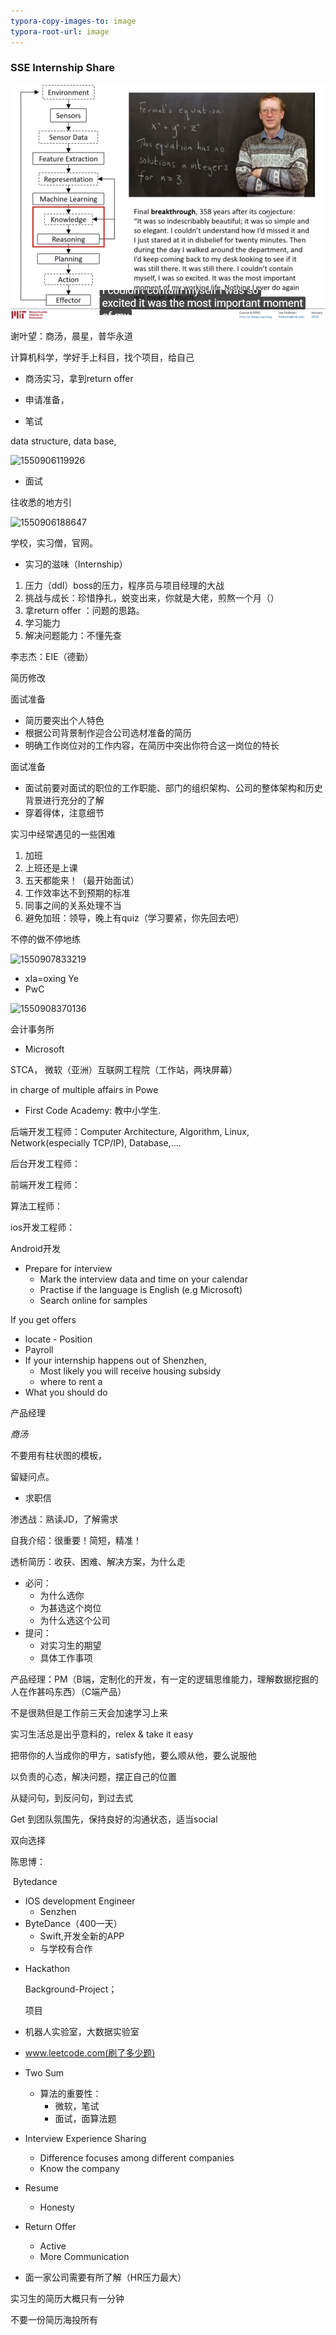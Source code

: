 ```yaml
---
typora-copy-images-to: image
typora-root-url: image
---
```


###  SSE Internship Share

![1550906119926](1550760370362.png)


谢叶望：商汤，晨星，普华永道

计算机科学，学好手上科目，找个项目，给自己

* 商汤实习，拿到return offer
* 申请准备，



* 笔试

data structure, data base, 

![1550906119926](image/1550906119926.png)

* 面试

往收悉的地方引

![1550906188647](image/1550906188647.png)

学校，实习僧，官网。

*  实习的滋味（Internship）

1. 压力（ddl）boss的压力，程序员与项目经理的大战
2. 挑战与成长：珍惜挣扎，蜕变出来，你就是大佬，煎熬一个月（）
3. 拿return offer ：问题的思路。
4. 学习能力
5. 解决问题能力：不懂先查



李志杰：EIE（德勤）

简历修改

面试准备

* 简历要突出个人特色
* 根据公司背景制作迎合公司选材准备的简历
* 明确工作岗位对的工作内容，在简历中突出你符合这一岗位的特长

面试准备

* 面试前要对面试的职位的工作职能、部门的组织架构、公司的整体架构和历史背景进行充分的了解
* 穿着得体，注意细节

实习中经常遇见的一些困难

1. 加班
2. 上班还是上课
3. 五天都能来！（最开始面试）
4. 工作效率达不到预期的标准
5. 同事之间的关系处理不当
6. 避免加班：领导，晚上有quiz（学习要紧，你先回去吧）

不停的做不停地练



![1550907833219](image\1550907833219.png)

* xIa=oxing Ye
* PwC

![1550908370136](imgae\1550908370136.png)

会计事务所

* Microsoft

STCA， 微软（亚洲）互联网工程院（工作站，两块屏幕）

in charge of multiple affairs  in Powe

* First Code Academy: 教中小学生.

后端开发工程师：Computer Architecture, Algorithm, Linux, Network(especially TCP/IP), Database,....

后台开发工程师：

前端开发工程师：

算法工程师：

ios开发工程师：

Android开发

* Prepare for interview
  - Mark the interview data and time on your calendar
  - Practise if the language is English (e.g Microsoft)
  - Search online for samples

If you get offers

- locate - Position
-  Payroll
- If your internship happens out of Shenzhen,
  - Most likely you will receive housing subsidy
  - where to rent a 
- What you should do



产品经理

*商汤*   

不要用有柱状图的模板，

留疑问点。

- 求职信

渗透战：熟读JD，了解需求

自我介绍：很重要！简短，精准！

透析简历：收获、困难、解决方案，为什么走

- 必问：
  - 为什么选你
  - 为甚选这个岗位
  - 为什么选这个公司
- 提问：
  - 对实习生的期望
  - 具体工作事项

产品经理：PM（B端，定制化的开发，有一定的逻辑思维能力，理解数据挖掘的人在作甚吗东西）（C端产品）

不是很熟但是工作前三天会加速学习上来



实习生活总是出乎意料的，relex & take it easy

把带你的人当成你的甲方，satisfy他，要么顺从他，要么说服他

以负责的心态，解决问题，摆正自己的位置

从疑问句，到反问句，到过去式

Get 到团队氛围先，保持良好的沟通状态，适当social

双向选择

陈思博：

​	Bytedance

 - IOS development Engineer
    - Senzhen
- ByteDance（400一天）
  - Swift,开发全新的APP
  - 与学校有合作

* Hackathon

  Background-Project；

  项目

* 机器人实验室，大数据实验室

* www.leetcode.com(刷了多少题)

* Two Sum

  * 算法的重要性：
    * 微软，笔试
    * 面试，面算法题

* Interview Experience Sharing

  * Difference focuses among different companies
  * Know the company

* Resume

  * Honesty

* Return Offer

  * Active
  * More Communication

* 面一家公司需要有所了解（HR压力最大）

实习生的简历大概只有一分钟

不要一份简历海投所有

